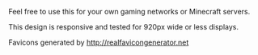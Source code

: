 Feel free to use this for your own gaming networks or Minecraft servers.

This design is responsive and tested for 920px wide or less displays.

Favicons generated by http://realfavicongenerator.net

